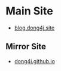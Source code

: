 # Main Site

- [blog.dong4j.site](https://blog.dong4j.site)

## Mirror Site

- [dong4j.github.io](https://dong4j.github.io)
